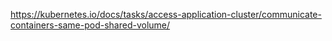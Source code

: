 https://kubernetes.io/docs/tasks/access-application-cluster/communicate-containers-same-pod-shared-volume/
